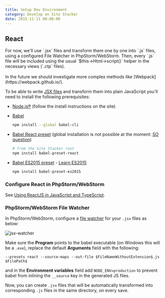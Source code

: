 ```yaml
---
title: Setup Dev Environment
category: Develop on Site Stacker
date: 2015-11-11 00:00:00
---
```


## React

<note>
For now, we'll use `.jsx` files and transform them one by one into
`.js` files, using a configured File Watcher in PhpStorm/WebStorm.
Then, every `.js` file will be included using the usual
`$this->Html->script()` helper in the necessary views (`.ctp` files).<br>
<br>
In the future we should investigate more complex methods like
[Webpack](https://webpack.github.io/).
</note>

To be able to write [JSX files](https://facebook.github.io/react/docs/jsx-in-depth.html)
and transform them into plain JavaScript you'll need to install the following
prerequisites:

- [Node.js®](https://nodejs.org/en/) (follow the install instructions on the site)
- [Babel](https://babeljs.io/)

    ```sh
    npm install --global babel-cli
    ```

- [Babel React preset](https://babeljs.io/docs/plugins/preset-react/)
(global installation is not possible at the moment: [SO question](http://stackoverflow.com/questions/33538403/error-couldnt-find-preset-react-when-installed-using-npm-install-global-ba))

    ```sh
    # from the Site Stacker root
    npm install babel-preset-react
    ```

- [Babel ES2015 preset](http://babeljs.io/docs/plugins/preset-es2015/) - [Learn ES2015](http://babeljs.io/docs/learn-es2015/)

    ```sh
    npm install babel-preset-es2015
    ```

### Configure React in PhpStorm/WebStorm

See [Using ReactJS in JavaScript and TypeScript](https://www.jetbrains.com/webstorm/help/using-reactjs-in-javascript-and-typescript.html).

### PhpStorm/WebStorm File Watcher

In PhpStorm/WebStorm, configure a
[file watcher](https://www.jetbrains.com/webstorm/help/file-watchers.html)
for your `.jsx` files as below:

![jsx-watcher](https://git.sitestacker.com/sitestacker/docs/uploads/464809a852443001fac624e84bb924af/image.png)

Make sure the **Program** points to the babel executable (on Windows
this will be a `.exe`), replace the default **Arguments** field with the following:

```
--presets react --source-maps --out-file $FileNameWithoutExtension$.js $FilePath$
```

and in the **Environment variables** field add `NODE_ENV=production` to
prevent babel from inlining the `__source` key in the generated JS files.

Now, you can create `.jsx` files that will be automatically transformed into
corresponding `.js` files in the same directory, on every save.
